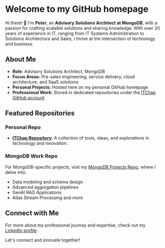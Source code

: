 # Welcome to my GitHub homepage

Hi there! 👋 I'm **Peter**, an **Advisory Solutions Architect at MongoDB**, with a passion for crafting scalable solutions and sharing knowledge. With over 20 years of experience in IT, ranging from IT Systems Administration to Solutions Architecture and Sales, I thrive at the intersection of technology and business.

## About Me
- **Role:** Advisory Solutions Architect, MongoDB
- **Focus Areas:** Pre-sales engineering, service delivery, cloud architecture, and SaaS solutions
- **Personal Projects:** Hosted here on my personal GitHub homepage
- **Professional Work:** Stored in dedicated repositories under the [ITChap GitHub account](https://github.com/itchap)

## Featured Repositories
### Personal Repo
- **[ITChap Repository](https://github.com/itchap/itchap)**: A collection of tools, ideas, and explorations in technology and innovation.

### MongoDB Work Repo
For MongoDB-specific projects, visit my [MongoDB Projects Repo](https://github.com/itchap/mongodb-projects), where I delve into:
- Data modeling and schema design
- Advanced aggregation pipelines
- GenAI RAG Applications
- Atlas Stream Processing and more

## Connect with Me
For more about my professional journey and expertise, check out my [LinkedIn profile](https://www.linkedin.com/in/itchap/).

Let's connect and innovate together!